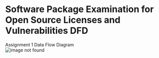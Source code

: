 # Software Package Examination for Open Source Licenses and Vulnerabilities DFD
 Assignment 1 Data Flow Diagram <br/>
![image not found](https://cloud.githubusercontent.com/assets/18035225/18880648/3bff0302-849e-11e6-80b1-a89e15e7a809.PNG "Checking for OSS Licensing and Vulnerabilities in software")
